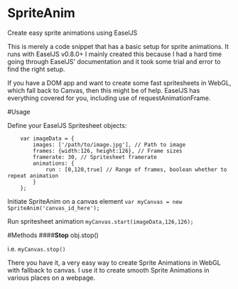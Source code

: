 # SpriteAnim
Create easy sprite animations using EaselJS

This is merely a code snippet that has a basic setup for sprite
animations. It runs with EaselJS v0.8.0+
I mainly created this because I had a hard time going through
EaselJS' documentation and it took some trial and error to find 
the right setup.

If you have a DOM app and want to create some fast spritesheets
in WebGL, which fall back to Canvas, then this might be of help.
EaselJS has everything covered for you, including use of 
requestAnimationFrame.

#Usage

Define your EaselJS Spritesheet objects:
```
    var imageData = {
        images: ['/path/to/image.jpg'], // Path to image
        frames: {width:126, height:126}, // Frame sizes
        framerate: 30, // Spritesheet framerate
        animations: {
            run : [0,120,true] // Range of frames, boolean whether to repeat animation
        }
    };
```
Initiate SpriteAnim on a canvas element
`var myCanvas = new SpriteAnim('canvas_id_here');`

Run spritesheet animation
`myCanvas.start(imageData,126,126);`

#Methods
####**Stop**
obj.stop()

i.e. `myCanvas.stop()`


There you have it, a very easy way to create Sprite Animations in WebGL with fallback to canvas.
I use it to create smooth Sprite Animations in various places on a webpage.
